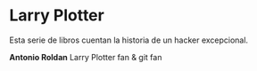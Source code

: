 # Larry Plotter 

Esta serie de libros cuentan la historia de un hacker excepcional. 

**Antonio Roldan** Larry Plotter fan & git fan 
